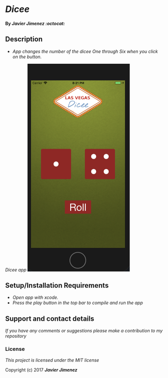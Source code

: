 # _Dicee_

#### By _**Javier Jimenez :octocat:**_

## Description
* _App changes the number of the dicee One through Six when you click on the button._



_Dicee app_
![Screenshot](/img/pic1.png)

## Setup/Installation Requirements
* _Open app with xcode._
* _Press the play button in the top bar to compile and run the app_


## Support and contact details

_If you have any comments or suggestions please make a contribution to my repository_

### License
*This project is licensed under the MIT license*

Copyright (c) 2017 **_Javier Jimenez_**
